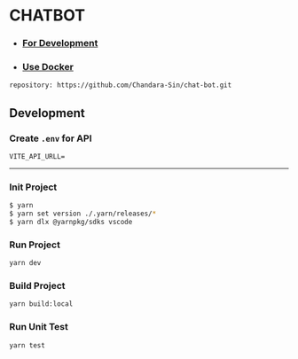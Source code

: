 # CHATBOT

- ### [For Development](#development)
- ### [Use Docker](#docker)

```sh
repository: https://github.com/Chandara-Sin/chat-bot.git
```

## Development

### Create `.env` for API

```env
VITE_API_URLL=
```

---

### Init Project

```sh
$ yarn
$ yarn set version ./.yarn/releases/*
$ yarn dlx @yarnpkg/sdks vscode
```

### Run Project

```sh
yarn dev
```

### Build Project

```sh
yarn build:local
```

### Run Unit Test

```sh
yarn test
```
